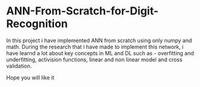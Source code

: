 # ANN-From-Scratch-for-Digit-Recognition
In this project i have implemented ANN from scratch using only numpy and math.
During the research that i have made to implement this network, i have learnd a lot about key concepts in ML and DL such as - overfitting and underfitting, activision functions, linear and non linear model and cross validation.

Hope you will like it
